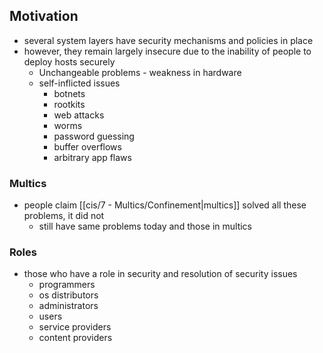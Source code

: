 ## Motivation
- several system layers have security mechanisms and policies in place
- however, they remain largely insecure due to the inability of people to deploy hosts securely
	- Unchangeable problems - weakness in hardware
	- self-inflicted issues
		- botnets
		- rootkits
		- web attacks
		- worms
		- password guessing
		- buffer overflows
		- arbitrary app flaws
### Multics
- people claim [[cis/7 - Multics/Confinement|multics]] solved all these problems, it did not
	- still have same problems today and those in multics
### Roles
- those who have a role in security and resolution of security issues
	- programmers
	- os distributors
	- administrators
	- users
	- service providers
	- content providers